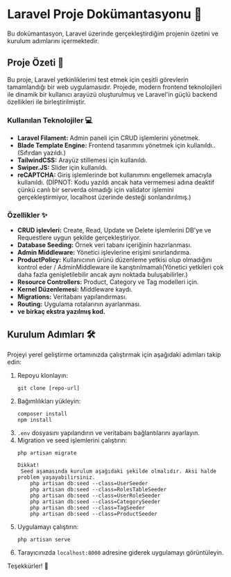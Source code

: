 # Laravel Proje Dokümantasyonu 🚀

Bu dokümantasyon, Laravel üzerinde gerçekleştirdiğim projenin özetini ve kurulum adımlarını içermektedir.

## Proje Özeti 📄

Bu proje, Laravel yetkinliklerimi test etmek için çeşitli görevlerin tamamlandığı bir web uygulamasıdır.
Projede, modern frontend teknolojileri ile dinamik bir kullanıcı arayüzü oluşturulmuş ve Laravel'in güçlü backend özellikleri ile birleştirilmiştir.

### Kullanılan Teknolojiler 💻
- **Laravel Filament:** Admin paneli için CRUD işlemlerini yönetmek.
- **Blade Template Engine:** Frontend tasarımını yönetmek için kullanıldı..(Sıfırdan yazıldı.)
- **TailwindCSS:** Arayüz stillemesi için kullanıldı.
- **Swiper.JS:** Slider için kullanıldı.
- **reCAPTCHA:** Giriş işlemlerinde bot kullanımını engellemek amacıyla kullanıldı. (DİPNOT: Kodu yazıldı ancak hata vermemesi adına deaktif çünkü canlı bir serverda olmadığı için validator işlemini gerçekleştirmiyor, localhost üzerinde desteği sonlandırılmış.)

### Özellikler ✨
- **CRUD işlevleri:** Create, Read, Update ve Delete işlemlerini DB'ye ve Requestlere uygun şekilde gerçekleştiriyor.
- **Database Seeding:** Örnek veri tabanı içeriğinin hazırlanması.
- **Admin Middleware:** Yönetici işlevlerine erişimi sınırlandırma.
- **ProductPolicy:** Kullanıcının ürünü düzenleme yetkisi olup olmadığını kontrol eder / AdminMiddleware ile karıştırılmamalı(Yönetici yetkileri çok daha fazla genişletilebilir ancak aynı noktada buluşabilirler.)
- **Resource Controllers:** Product, Category ve Tag modelleri için.
- **Kernel Düzenlemesi:** Middleware kaydı.
- **Migrations:** Veritabanı yapılandırması.
- **Routing:** Uygulama rotalarının ayarlanması.
- **ve birkaç ekstra yazılmış kod.**

## Kurulum Adımları 🛠️

Projeyi yerel geliştirme ortamınızda çalıştırmak için aşağıdaki adımları takip edin:

1. Repoyu klonlayın:
   ```
   git clone [repo-url]
   ```
2. Bağımlılıkları yükleyin:
   ```
   composer install
   npm install
   ```
3. `.env` dosyasını yapılandırın ve veritabanı bağlantılarını ayarlayın.
4. Migration ve seed işlemlerini çalıştırın:
   ```
   php artisan migrate

   Dikkat!
    Seed aşamasında kurulum aşağıdaki şekilde olmalıdır. Aksi halde problem yaşayabilirsiniz.
       php artisan db:seed --class=UserSeeder
       php artisan db:seed --class=RolesTableSeeder
       php artisan db:seed --class=UserRoleSeeder
       php artisan db:seed --class=CategorySeeder
       php artisan db:seed --class=TagSeeder
       php artisan db:seed --class=ProductSeeder
   ```
5. Uygulamayı çalıştırın:
   ```
   php artisan serve
   ```
6. Tarayıcınızda `localhost:8000` adresine giderek uygulamayı görüntüleyin.

Teşekkürler! 🎉
